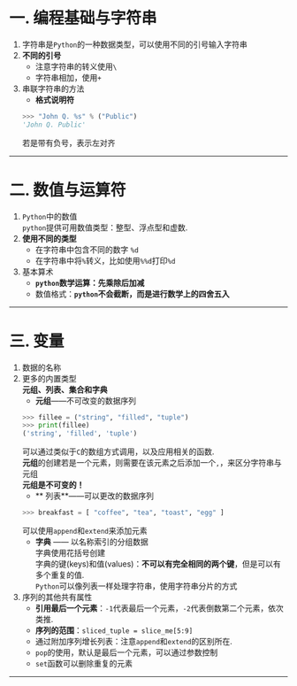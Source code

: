 # 一. 编程基础与字符串
1. 字符串是`Python`的一种数据类型，可以使用不同的引号输入字符串
2. **不同的引号**
    * 注意字符串的转义使用`\`
    * 字符串相加，使用`+`
3. 串联字符串的方法
    * **格式说明符**
    ```Python
    >>> "John Q. %s" % ("Public")
    'John Q. Public'
    ```
    若是带有负号，表示左对齐
----
# 二. 数值与运算符
1. `Python`中的数值  
`python`提供可用数值类型：整型、浮点型和虚数.
2. **使用不同的类型**
    * 在字符串中包含不同的数字 `%d`
    * 在字符串中将`%`转义，比如使用`%%d`打印`%d`
3. 基本算术
    * **`python`数学运算：先乘除后加减**
    * 数值格式：**`python`不会截断，而是进行数学上的四舍五入**
****
# 三. 变量
1. 数据的名称
2. 更多的内置类型  
**元组、列表、集合和字典**
    - **元组**——不可改变的数据序列
    ```python
    >>> fillee = ("string", "filled", "tuple")
    >>> print(fillee)
    ('string', 'filled', 'tuple')
    ```
    可以通过类似于`C`的数组方式调用，以及应用相关的函数.  
    **元组**的创建若是一个元素，则需要在该元素之后添加一个`,`，来区分字符串与元组  
    **元组是不可变的！**
    * ** 列表**——可以更改的数据序列
    ```python
    >>> breakfast = [ "coffee", "tea", "toast", "egg" ]
    ```
    可以使用`append`和`extend`来添加元素
    * **字典** —— 以名称索引的分组数据  
    字典使用花括号创建  
    字典的键(keys)和值(values)：**不可以有完全相同的两个键**，但是可以有多个重复的值.  
`Python`可以像列表一样处理字符串，使用字符串分片的方式
3. 序列的其他共有属性
    * **引用最后一个元素**：`-1`代表最后一个元素，`-2`代表倒数第二个元素，依次类推.
    * **序列的范围**：`sliced_tuple = slice_me[5:9]` 
    * 通过附加序列增长列表：注意`append`和`extend`的区别所在.
    * `pop`的使用，默认是最后一个元素，可以通过参数控制
    * `set`函数可以删除重复的元素
*****

    



